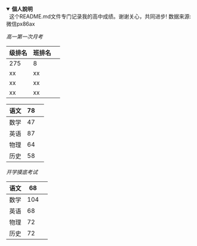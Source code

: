 <details open>  
  <summary><b>個人說明</b></summary>
这个README.md文件专门记录我的高中成绩。谢谢关心，共同进步! 数据来源:微信px86ax
</details> 

*高一第一次月考*    

级排名 | 班排名 |   |
-|-|-
275 | 8|   |
xx | xx |   |
xx | xx |   |
xx | xx |   |


语文 | 78 |   | 
-|-|-
数学 | 47 |   |
英语 | 87 |   |
物理 | 64 |   |
历史 | 58 |   |

*开学摸底考试*  

语文 | 68 |   |
-|-|-
数学 | 104|   |
英语 | 68 |   |
物理 | 72 |   |
历史 | 72 |   |
